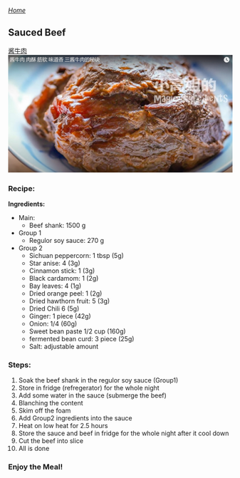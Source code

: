 *[Home](https://wanlicn.github.io/restaurant/)*
## Sauced Beef
[酱牛肉](https://www.youtube.com/watch?v=esz2fBMGkPE)
![酱牛肉](./Images/XGJ-BeefWithSauce.jpg)

### Recipe:

**Ingredients:**
* Main:
  * Beef shank: 1500 g
* Group 1
  * Regulor soy sauce: 270 g
* Group 2
  * Sichuan peppercorn: 1 tbsp (5g)
  * Star anise: 4 (3g)
  * Cinnamon stick: 1 (3g)
  * Black cardamom: 1 (2g)
  * Bay leaves: 4 (1g)
  * Dried orange peel: 1 (2g)
  * Dried hawthorn fruit: 5 (3g)
  * Dried Chili 6 (5g)
  * Ginger: 1 piece (42g)
  * Onion: 1/4 (60g)
  * Sweet bean paste 1/2 cup (160g)
  * fermented bean curd: 3 piece (25g)
  * Salt: adjustable amount

### Steps:
1. Soak the beef shank in the regulor soy sauce (Group1)
2. Store in fridge (refregerator) for the whole night
3. Add some water in the sauce (submerge the beef)
4. Blanching the content
5. Skim off the foam
6. Add Group2 ingredients into the sauce
7. Heat on low heat for 2.5 hours
8. Store the sauce and beef in fridge for the whole night after it cool down
9. Cut the beef into slice
10. All is done

### Enjoy the Meal!

